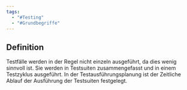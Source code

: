 ```yaml
---
tags:
  - "#Testing"
  - "#Grundbegriffe"
---
```

## Definition
Testfälle werden in der Regel nicht einzeln ausgeführt, da dies wenig sinnvoll ist. Sie werden in Testsuiten zusammengefasst und in einem Testzyklus ausgeführt. In der Testausführungsplanung ist der Zeitliche Ablauf der Ausführung der Testsuiten festgelegt.

